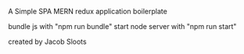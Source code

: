 A Simple SPA MERN redux application boilerplate

bundle js with "npm run bundle"
start node server with "npm run start"

created by Jacob Sloots